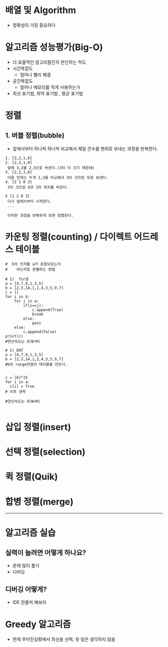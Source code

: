 # 배열 및 Algorithm
* 정확성이 가장 중요하다


# 알고리즘 성능평가(Big-O)
* 더 효율적인 알고리즘인지 판단하는 척도
* 시간복잡도
  * 얼마나 빨리 해결
* 공간복잡도
  * 얼마나 메모리를 적게 사용하는가
* 최선 표기법, 최악 표기법 , 평균 표기법


# 정렬
## 1. 버블 정렬(bubble)
* 앞에서부터 하나씩 하나씩 비교해서 제일 큰수를 맨위로 보내는 과정을 반복한다.


```
1. [3,2,1,0]
2. [2,3,1,0]
 앞에 3,2를 2,3으로 바꾼다.(3이 더 크기 때문에)
3. [2,1,3,0]
 다음 인덱스 두개 1,3을 비교해서 3이 크므로 뒤로 보낸다.
4. [2 1 0 3]
 3이 크므로 0과 3의 위치를 바꾼다.

5 [1 2 0 3]
 다시 앞에서부터 시작한다.
 ...

 이러한 과정을 반복하게 되면 정렬된다.

```


# 카운팅 정렬(counting) / 다이렉트 어드레스 테이블

```
#  b의 인자를 a가 포함되있는지
#    아닌지로 판별하는 방법

# 1)  for문
a = [4,7,9,1,3,5]
b = [2,3,14,1,2,4,3,5,9,7]
c = []
for i in b:
    for j in a:
        if(i==j):
            c.append(True)
            break
        else:
            pass
    else:
        c.append(False)
print(c)
#연산속도는 O(N*M)

```

```
# 1) DAT
a = [4,7,9,1,3,5]
b = [2,3,14,1,2,4,3,5,9,7]
#b의 range만큼의 테이블을 만든다.


c = [0]*15
for i in a:
  c[i] = True
# 이후 생략

#연산속도는 O(N+M)


```





# 삽입 정렬(insert)

# 선택 정렬(selection)

# 퀵 정렬(Quik)

# 합병 정렬(merge)



---

# 알고리즘 실습
## 실력이 늘려면 어떻게 하나요?
* 문제 많이 풀기
* 디버깅

## 디버깅 어떻게?
* IDE 한줄씩 해보자

# Greedy 알고리즘
* 현재 주어진상황에서 최선을 선택, 뒷 일은 생각하지 않음

